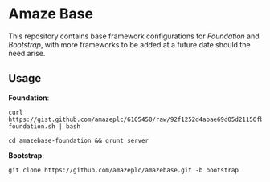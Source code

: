 # Amaze Base

This repository contains base framework configurations for _Foundation_ and _Bootstrap_,
with more frameworks to be added at a future date should the need arise.

## Usage

__Foundation__:

	curl https://gist.github.com/amazeplc/6105450/raw/92f1252d4abae69d05d21156fb62cfa714531913/amazebase-foundation.sh | bash

	cd amazebase-foundation && grunt server

__Bootstrap__:

	git clone https://github.com/amazeplc/amazebase.git -b bootstrap

